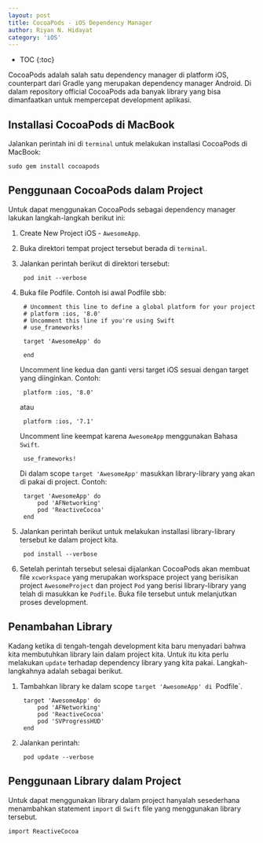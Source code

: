 ```yaml
---
layout: post
title: CocoaPods - iOS Dependency Manager
author: Riyan N. Hidayat
category: 'iOS'
---
```


* TOC
{:toc}

CocoaPods adalah salah satu dependency manager di platform iOS, counterpart dari Gradle yang merupakan dependency manager Android. Di dalam repository official CocoaPods ada banyak library yang bisa dimanfaatkan untuk mempercepat development aplikasi.

## Installasi CocoaPods di MacBook
Jalankan perintah ini di `terminal` untuk melakukan installasi CocoaPods di MacBook:

    sudo gem install cocoapods


## Penggunaan CocoaPods dalam Project
Untuk dapat menggunakan CocoaPods sebagai dependency manager lakukan langkah-langkah berikut ini:

1. Create New Project iOS - `AwesomeApp`.
2. Buka direktori tempat project tersebut berada di `terminal`.
3. Jalankan perintah berikut di direktori tersebut:

        pod init --verbose

<!-- break -->

4. Buka file Podfile. Contoh isi awal Podfile sbb:

        # Uncomment this line to define a global platform for your project
        # platform :ios, '8.0'
        # Uncomment this line if you're using Swift
        # use_frameworks!

        target 'AwesomeApp' do

        end

    Uncomment line kedua dan ganti versi target iOS sesuai dengan target yang diinginkan. Contoh:

        platform :ios, '8.0'

    atau

        platform :ios, '7.1'

    Uncomment line keempat karena `AwesomeApp` menggunakan Bahasa `Swift`.

        use_frameworks!

    Di dalam scope `target 'AwesomeApp'` masukkan library-library yang akan di pakai di project. Contoh:

        target 'AwesomeApp' do
            pod 'AFNetworking'
            pod 'ReactiveCocoa'
        end

5. Jalankan perintah berikut untuk melakukan installasi library-library tersebut ke dalam project kita.

        pod install --verbose

6. Setelah perintah tersebut selesai dijalankan CocoaPods akan membuat file `xcworkspace` yang merupakan workspace project yang berisikan project `AwesomeProject` dan project `Pod` yang berisi library-library yang telah di masukkan ke `Podfile`. Buka file tersebut untuk melanjutkan proses development.

## Penambahan Library
Kadang ketika di tengah-tengah development kita baru menyadari bahwa kita membutuhkan library lain dalam project kita. Untuk itu kita perlu melakukan `update` terhadap dependency library yang kita pakai. Langkah-langkahnya adalah sebagai berikut.

1. Tambahkan library ke dalam scope `target 'AwesomeApp' di `Podfile`.

        target 'AwesomeApp' do
            pod 'AFNetworking'
            pod 'ReactiveCocoa'
            pod 'SVProgressHUD'
        end

2. Jalankan perintah:

        pod update --verbose

## Penggunaan Library dalam Project
Untuk dapat menggunakan library dalam project hanyalah sesederhana menambahkan statement `import` di `Swift` file yang menggunakan library tersebut.

    import ReactiveCocoa
